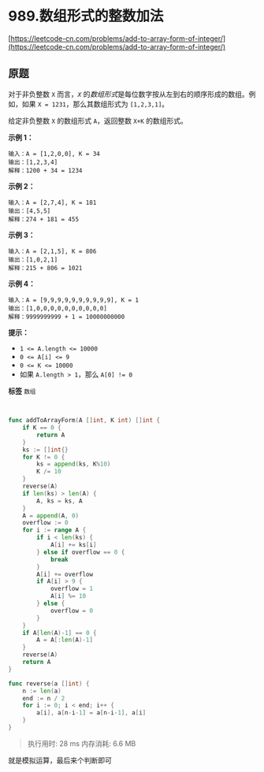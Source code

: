# 989.数组形式的整数加法
[https://leetcode-cn.com/problems/add-to-array-form-of-integer/](https://leetcode-cn.com/problems/add-to-array-form-of-integer/) 
## 原题
对于非负整数 `X` 而言，*`X`* 的*数组形式*是每位数字按从左到右的顺序形成的数组。例如，如果 `X = 1231`，那么其数组形式为 `[1,2,3,1]`。

给定非负整数 `X` 的数组形式 `A`，返回整数 `X+K` 的数组形式。

 
**示例 1：** 

```
输入：A = [1,2,0,0], K = 34
输出：[1,2,3,4]
解释：1200 + 34 = 1234

```
**示例 2：** 

```
输入：A = [2,7,4], K = 181
输出：[4,5,5]
解释：274 + 181 = 455

```
**示例 3：** 

```
输入：A = [2,1,5], K = 806
输出：[1,0,2,1]
解释：215 + 806 = 1021

```
**示例 4：** 

```
输入：A = [9,9,9,9,9,9,9,9,9,9], K = 1
输出：[1,0,0,0,0,0,0,0,0,0,0]
解释：9999999999 + 1 = 10000000000

```
 

**提示：** 
- `1 <= A.length <= 10000`
- `0 <= A[i] <= 9`
- `0 <= K <= 10000`
- 如果 `A.length > 1`，那么 `A[0] != 0`
 
**标签**
`数组` 


## 
```go

func addToArrayForm(A []int, K int) []int {
	if K == 0 {
		return A
	}
	ks := []int{}
	for K != 0 {
		ks = append(ks, K%10)
		K /= 10
	}
	reverse(A)
	if len(ks) > len(A) {
		A, ks = ks, A
	}
	A = append(A, 0)
	overflow := 0
	for i := range A {
		if i < len(ks) {
			A[i] += ks[i]
		} else if overflow == 0 {
			break
		}
		A[i] += overflow
		if A[i] > 9 {
			overflow = 1
			A[i] %= 10
		} else {
			overflow = 0
		}
	}
	if A[len(A)-1] == 0 {
		A = A[:len(A)-1]
	}
	reverse(A)
	return A
}

func reverse(a []int) {
	n := len(a)
	end := n / 2
	for i := 0; i < end; i++ {
		a[i], a[n-i-1] = a[n-i-1], a[i]
	}
}

```
>执行用时: 28 ms
内存消耗: 6.6 MB

就是模拟运算，最后来个判断即可
